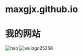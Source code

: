 # maxgjx.github.io
# 我的网站
![hao](https://user-images.githubusercontent.com/87423871/125621672-9eb1e17b-5ae7-48a6-84d3-167491bafb5c.jpg)
![wulogo25256](https://user-images.githubusercontent.com/87423871/125621915-080e7164-e816-407a-a639-c12354f95bff.jpg)
